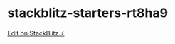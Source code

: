 # stackblitz-starters-rt8ha9

[Edit on StackBlitz ⚡️](https://stackblitz.com/edit/stackblitz-starters-rt8ha9)